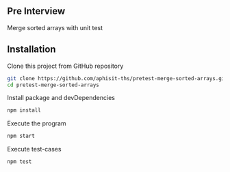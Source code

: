 ## Pre Interview 

Merge sorted arrays with unit test

## Installation


Clone this project from GitHub repository

```sh
git clone https://github.com/aphisit-ths/pretest-merge-sorted-arrays.git
cd pretest-merge-sorted-arrays
```

Install package and devDependencies

```sh
npm install 
```

Execute the program

```sh
npm start 
```

Execute test-cases

```sh
npm test 
```